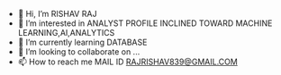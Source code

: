 - 👋 Hi, I’m RISHAV RAJ
- 👀 I’m interested in ANALYST PROFILE INCLINED TOWARD MACHINE LEARNING,AI,ANALYTICS
- 🌱 I’m currently learning DATABASE
- 💞️ I’m looking to collaborate on ...
- 📫 How to reach me MAIL ID RAJRISHAV839@GMAIL.COM

<!---
Rishavraj839/Rishavraj839 is a ✨ special ✨ repository because its `README.md` (this file) appears on your GitHub profile.
You can click the Preview link to take a look at your changes.
--->
